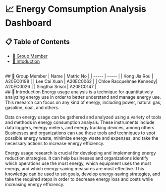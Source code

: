 # 📈 Energy Comsumption Analysis Dashboard 

## 📋 Table of Contents
* [🤵 Group Member](#🤵-group-member)
* [📒 Intoduction](#📒-introduction)

<br />
## 🤵 Group Member 
| Name | Matric No |
| ----- | ----- |
| Kong Jia Rou | A20EC0198 | 
| Lee Cai Xuan | A20EC0062 | 
| Chloe Racquelmae Kennedy| A20EC0026 | 
| Singthai Srisoi | A20EC0147 | 

<br />
## 📒 Introduction 
  Energy usage analysis is a technique for quantitatively analyzing energy use in order to better understand and manage energy use. This research can focus on any kind of energy, including power, natural gas, gasoline, coal, and others.

  Data on energy usage can be gathered and analyzed using a variety of tools and methods in energy consumption analysis. These instruments include data loggers, energy meters, and energy tracking devices, among others. Businesses and organizations can use these tools and techniques to spot possible energy waste, minimize energy waste and expenses, and take the necessary actions to increase energy efficiency.

  Energy usage research is crucial for developing and implementing energy reduction strategies. It can help businesses and organizations identify which operations use the most energy, which equipment uses the most energy, and which energy-saving measures are most effective. This knowledge can be used to set goals, develop energy-saving strategies, and take the required steps in order to decrease energy loss and costs while increasing energy efficiency.


[def]: #📒-introduction
